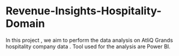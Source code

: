 # Revenue-Insights-Hospitality-Domain
In this project , we aim to perform the data analysis on AtliQ Grands hospitality company data .  Tool used for the analysis are Power BI.
